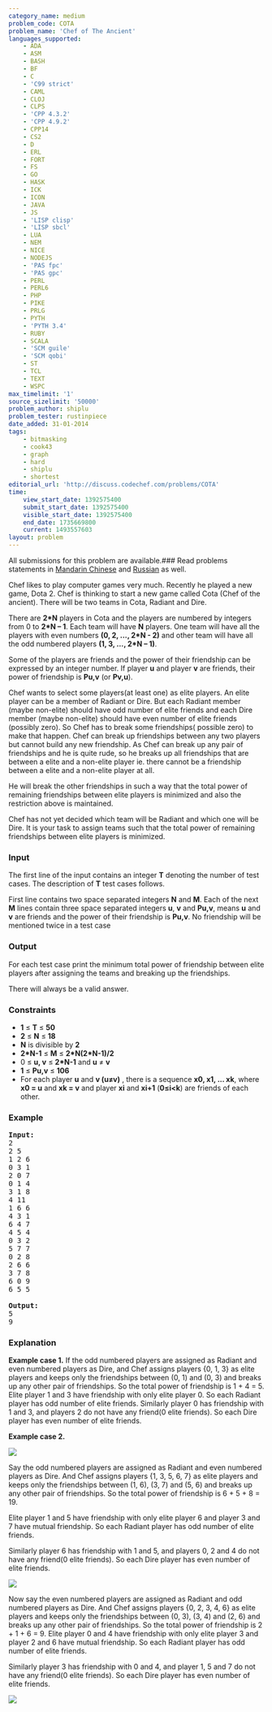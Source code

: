 ```yaml
---
category_name: medium
problem_code: COTA
problem_name: 'Chef of The Ancient'
languages_supported:
    - ADA
    - ASM
    - BASH
    - BF
    - C
    - 'C99 strict'
    - CAML
    - CLOJ
    - CLPS
    - 'CPP 4.3.2'
    - 'CPP 4.9.2'
    - CPP14
    - CS2
    - D
    - ERL
    - FORT
    - FS
    - GO
    - HASK
    - ICK
    - ICON
    - JAVA
    - JS
    - 'LISP clisp'
    - 'LISP sbcl'
    - LUA
    - NEM
    - NICE
    - NODEJS
    - 'PAS fpc'
    - 'PAS gpc'
    - PERL
    - PERL6
    - PHP
    - PIKE
    - PRLG
    - PYTH
    - 'PYTH 3.4'
    - RUBY
    - SCALA
    - 'SCM guile'
    - 'SCM qobi'
    - ST
    - TCL
    - TEXT
    - WSPC
max_timelimit: '1'
source_sizelimit: '50000'
problem_author: shiplu
problem_tester: rustinpiece‎
date_added: 31-01-2014
tags:
    - bitmasking
    - cook43
    - graph
    - hard
    - shiplu
    - shortest
editorial_url: 'http://discuss.codechef.com/problems/COTA'
time:
    view_start_date: 1392575400
    submit_start_date: 1392575400
    visible_start_date: 1392575400
    end_date: 1735669800
    current: 1493557603
layout: problem
---
```

All submissions for this problem are available.###  Read problems statements in [Mandarin Chinese](http://www.codechef.com/download/translated/COOK43/mandarin/COTA.pdf) and [Russian](http://www.codechef.com/download/translated/COOK43/russian/COTA.pdf) as well.

Chef likes to play computer games very much. Recently he played a new game, Dota 2.
Chef is thinking to start a new game called Cota (Chef of the ancient).
There will be two teams in Cota, Radiant and Dire.

There are **2\*N** players in Cota and the players are numbered by integers from 0 to **2\*N – 1**.
Each team will have **N** players. One team will have all the players with even numbers **(0, 2, …, 2\*N - 2)**
and other team will have all the odd numbered players **(1, 3, …, 2\*N – 1)**.

Some of the players are friends and the power of their friendship can be expressed by an integer number.
If player **u** and player **v** are friends, their power of friendship is **Pu,v** (or **Pv,u**).

Chef wants to select some players(at least one) as elite players.
An elite player can be a member of Radiant or Dire.
But each Radiant member (maybe non-elite) should have odd number of elite friends and each Dire member (maybe non-elite) should have even number of elite friends (possibly zero).
So Chef has to break some friendships( possible zero) to make that happen.
Chef can break up friendships between any two players but cannot build any new friendship.
As Chef can break up any pair of friendships and he is quite rude, so he breaks up all friendships that are between a elite and a non-elite player ie. there cannot be a friendship between a elite and a non-elite player at all.

He will break the other friendships in such a way that the total power of remaining friendships between elite players
is minimized and also the restriction above is maintained.

Chef has not yet decided which team will be Radiant and which one will be Dire. It is your task to assign teams such that the total power of remaining friendships between elite players is minimized.

### Input

The first line of the input contains an integer **T** denoting the number of test cases. The description of **T** test cases follows.

First line contains two space separated integers **N** and **M**. Each of the next **M** lines contain three space separated integers **u**, **v** and **Pu,v**, means **u** and **v** are friends and the power of their friendship is **Pu,v**. No friendship will be mentioned twice in a test case

### Output

For each test case print the minimum total power of friendship between elite players after assigning the teams
and breaking up the friendships.

There will always be a valid answer.

### Constraints

- **1** ≤ **T** ≤ **50**
- **2** ≤ **N** ≤ **18**
- **N** is divisible by **2**
- **2\*N-1** ≤ **M** ≤ **2\*N(2\*N-1)/2**
- 0 ≤ **u, v** ≤ **2\*N-1** and **u** ≠ **v**
- **1** ≤ **Pu,v** ≤ **106**
- For each player **u** and **v (u≠v)** , there is a sequence **x0, x1, ... xk**, where **x0 = u** and **xk = v** and player **xi** and **xi+1** (**0≤i&lt;k**) are friends of each other.

### Example

<pre><b>Input:</b>
2
2 5
1 2 6
0 3 1
2 0 7
0 1 4
3 1 8
4 11
1 6 6
4 3 1
6 4 7
4 5 4
0 3 2
5 7 7
0 2 8
2 6 6
3 7 8
6 0 9
6 5 5

<b>Output:</b>
5
9
</pre>
### Explanation

**Example case 1.** If the odd numbered players are assigned as Radiant and even numbered players as Dire, and Chef assigns players {0, 1, 3} as elite players and keeps only the friendships between (0, 1) and (0, 3) and breaks up any other pair of friendships. So the total power of friendship is 1 + 4 = 5. Elite player 1 and 3 have friendship with only elite player 0. So each Radiant player has odd number of elite friends. Similarly player 0 has friendship with 1 and 3, and players 2 do not have any friend(0 elite friends). So each Dire player has even number of elite friends.

**Example case 2.**

![](//www.codechef.com/download/sample2.png)

Say the odd numbered players are assigned as Radiant and even numbered players as Dire.
And Chef assigns players {1, 3, 5, 6, 7} as elite players and keeps only the friendships between (1, 6), (3, 7) and (5, 6) and breaks up any other pair of friendships.
So the total power of friendship is 6 + 5 + 8 = 19.

Elite player 1 and 5 have friendship with only elite player 6 and player 3 and 7 have mutual friendship.
So each Radiant player has odd number of elite friends.

Similarly player 6 has friendship with 1 and 5, and players 0, 2 and 4 do not have any friend(0 elite friends).
So each Dire player has even number of elite friends.

![](//www.codechef.com/download/Even.png)

Now say the even numbered players are assigned as Radiant and odd numbered players as Dire.
And Chef assigns players {0, 2, 3, 4, 6} as elite players and keeps only the friendships between (0, 3), (3, 4) and (2, 6) and breaks up any other pair of friendships.
So the total power of friendship is 2 + 1 + 6 = 9.
Elite player 0 and 4 have friendship with only elite player 3 and player 2 and 6 have mutual friendship.
So each Radiant player has odd number of elite friends.

Similarly player 3 has friendship with 0 and 4, and player 1, 5 and 7 do not have any friend(0 elite friends).
So each Dire player has even number of elite friends.

![](//www.codechef.com/download/Odd.png)

